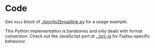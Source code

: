# Code

See `main` block of [./pronto2broadlink.py]() for a usage example.

This Python implementation is barebones and only deals with format conversion. Check out the JavaScript port at [../src-js]() for Fujitsu-specific behaviour.
